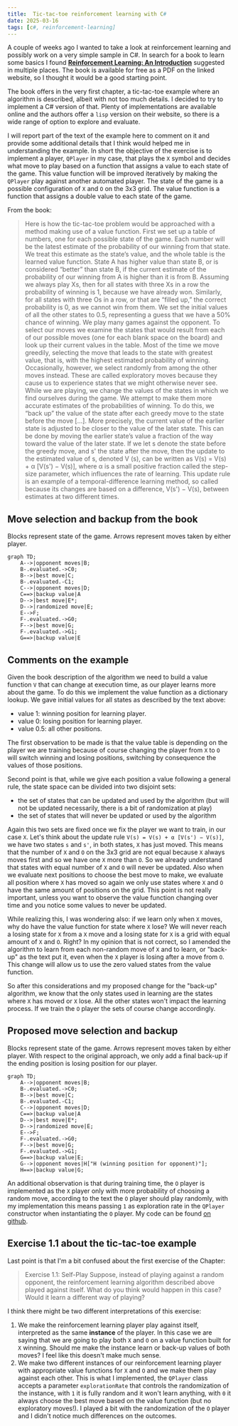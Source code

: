 ```yaml
---
title:  Tic-tac-toe reinforcement learning with C#
date: 2025-03-16
tags: [c#, reinforcement-learning]
---
```


A couple of weeks ago I wanted to take a look at reinforcement learning and possibly work on a very simple sample in C#. In search for a book to learn some basics I found [**Reinforcement Learning: An Introduction**](http://incompleteideas.net/book/the-book-2nd.html) suggested in multiple places. The book is available for free as a PDF on the linked website, so I thought it would be a good starting point.

The book offers in the very first chapter, a tic-tac-toe example where an algorithm is described, albeit with not too much details. I decided to try to implement a C# version of that. Plenty of implementations are available online and the authors offer a `lisp` version on their website, so there is a wide range of option to explore and evaluate.

<!-- truncate -->

I will report part of the text of the example here to comment on it and provide some additional details that I think would helped me in understanding the example. In short the objective of the exercise is to implement a player, `QPlayer` in my case, that plays the `X` symbol and decides what move to play based on a function that assigns a value to each state of the game. This value function will be improved iteratively by making the `QPlayer` play against another automated player. The state of the game is a possible configuration of `X` and `O` on the 3x3 grid. The value function is a function that assigns a double value to each state of the game.

From the book:

> Here is how the tic-tac-toe problem would be approached with a method
making use of a value function. First we set up a table of numbers, one for
each possible state of the game. Each number will be the latest estimate of
the probability of our winning from that state. We treat this estimate as the
state’s value, and the whole table is the learned value function. State A has
higher value than state B, or is considered “better” than state B, if the current
estimate of the probability of our winning from A is higher than it is from B.
Assuming we always play Xs, then for all states with three Xs in a row the
probability of winning is 1, because we have already won. Similarly, for all
states with three Os in a row, or that are “filled up,” the correct probability
is 0, as we cannot win from them. We set the initial values of all the other
states to 0.5, representing a guess that we have a 50% chance of winning.
We play many games against the opponent. To select our moves we examine
the states that would result from each of our possible moves (one for each blank
space on the board) and look up their current values in the table. Most of the
time we move greedily, selecting the move that leads to the state with greatest
value, that is, with the highest estimated probability of winning. Occasionally,
however, we select randomly from among the other moves instead. These are
called exploratory moves because they cause us to experience states that we
might otherwise never see.
While we are playing, we change the values of the states in which we find
ourselves during the game. We attempt to make them more accurate estimates
of the probabilities of winning. To do this, we “back up” the value of the state
after each greedy move to the state before the move [...]. More precisely, the current value of the earlier state is adjusted
to be closer to the value of the later state. This can be done by moving the
earlier state’s value a fraction of the way toward the value of the later state.
If we let s denote the state before the greedy move, and s' the state after
the move, then the update to the estimated value of s, denoted V (s), can be
written as
V(s) = V(s) + α [V(s') − V(s)],
where α is a small positive fraction called the step-size parameter, which influences the rate of learning. This update rule is an example of a temporal-difference learning method, so called because its changes are based on a difference, V(s') − V(s), between estimates at two different times.

## Move selection and backup from the book
Blocks represent state of the game. Arrows represent moves taken by either player.
```mermaid
graph TD;
    A-->|opponent moves|B;
    B-.evaluated.->C0;
    B-->|best move|C;
    B-.evaluated.-C1;
    C-->|opponent moves|D;
    C==>|backup value|A
    D-->|best move|E*;
    D-->|randomized move|E;
    E-->F;
    F-.evaluated.->G0;
    F-->|best move|G;
    F-.evaluated.->G1;
    G==>|backup value|E
```

## Comments on the example

Given the book description of the algorithm we need to build a value function `V` that can change at execution time, as our player learns more about the game. To do this we implement the value function as a dictionary lookup. We gave initial values for all states as described by the text above:
- value 1: winning position for learning player.
- value 0: losing position for learning player.
- value 0.5: all other positions.

The first observation to be made is that the value table is depending on the player we are training because of course changing the player from `X` to `O` will switch winning and losing positions, switching by consequence the values of those positions.

Second point is that, while we give each position a value following a general rule, the state space can be divided into two disjoint sets:
- the set of states that can be updated and used by the algorithm (but will not be updated necessarily, there is a bit of randomization at play)
- the set of states that will never be updated or used by the algorithm

Again this two sets are fixed once we fix the player we want to train, in our case `X`. Let's think about the update rule `V(s) = V(s) + α [V(s') − V(s)]`, we have two states `s` and `s'`, in both states, `X` has just moved. This means that the number of `X` and `O` on the 3x3 grid are not equal because `X` always moves first and so we have one `X` more than `O`. So we already understand that states with equal number of `X` and `O` will never be updated. Also when we evaluate next positions to choose the best move to make, we evaluate all position where `X` has moved so again we only use states where `X` and `O` have the same amount of positions on the grid. This point is not really important, unless you want to observe the value function changing over time and you notice some values to never be updated.

While realizing this, I was wondering also: if we learn only when `X` moves, why do have the value function for state where `X` lose? We will never reach a losing state for `X` from a `X` move and a losing state for `X` is a grid with equal amount of `X` and `O`. Right? In my opinion that is not correct, so I amended the algorithm to learn from each non-random move of `X` and to learn, or "back-up" as the text put it, even when the `X` player is losing after a move from `O`. This change will allow us to use the zero valued states from the value function.

So after this considerations and my proposed change for the "back-up" algorithm, we know that the only states used in learning are the states where `X` has moved or `X` lose. All the other states won't impact the learning process. If we train the `O` player the sets of course change accordingly.

## Proposed move selection and backup
Blocks represent state of the game. Arrows represent moves taken by either player. With respect to the original approach, we only add a final back-up if the ending position is losing position for our player.
```mermaid
graph TD;
    A-->|opponent moves|B;
    B-.evaluated.->C0;
    B-->|best move|C;
    B-.evaluated.-C1;
    C-->|opponent moves|D;
    C==>|backup value|A
    D-->|best move|E*;
    D-->|randomized move|E;
    E-->F;
    F-.evaluated.->G0;
    F-->|best move|G;
    F-.evaluated.->G1;
    G==>|backup value|E;
    G-->|opponent moves|H["H (winning position for opponent)"];
    H==>|backup value|G;
```

An additional observation is that during training time, the `O` player is implemented as the `X` player only with more probability of choosing a random move, according to the text the `O` player should play randomly, with my implementation this means passing `1` as exploration rate in the `QPlayer` constructor when instantiating the `O` player. My code can be found [on github](https://github.com/davidelettieri/sutton-barto-reinforcement-learning).

## Exercise 1.1 about the tic-tac-toe example

Last point is that I'm a bit confused about the first exercise of the Chapter:

> Exercise 1.1: Self-Play Suppose, instead of playing against a random
opponent, the reinforcement learning algorithm described above played against
itself. What do you think would happen in this case? Would it learn a different
way of playing?

I think there might be two different interpretations of this exercise:
1. We make the reinforcement learning player play against itself, interpreted as the same **instance** of the player. In this case we are saying that we are going to play both `X` and `O` on a value function built for `X` winning. Should me make the instance learn or back-up values of both moves? I feel like this doesn't make much sense.
2. We make two different instances of our reinforcement learning player with appropriate value functions for `X` and `O` and we make them play against each other. This is what I implemented, the `QPlayer` class accepts a parameter `explorationRate` that controls the randomization of the instance, with `1` it is fully random and it won't learn anything, with `0` it always choose the best move based on the value function (but no exploratory moves!). I played a bit with the randomization of the `O` player and I didn't notice much differences on the outcomes.
